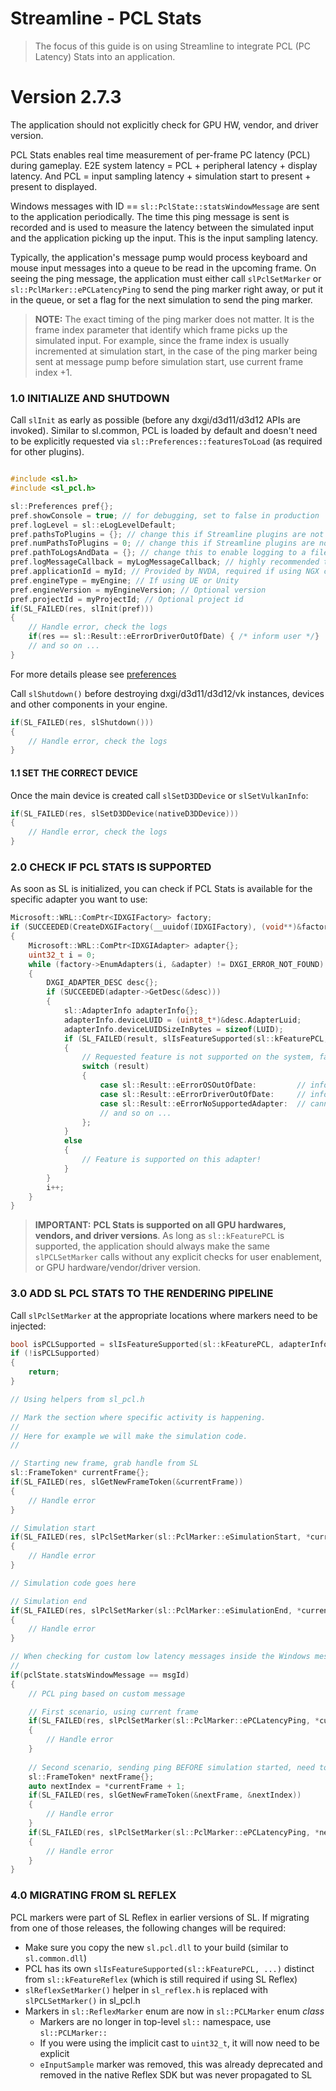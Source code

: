 
Streamline - PCL Stats
=======================

>The focus of this guide is on using Streamline to integrate PCL (PC Latency) Stats into an application.

Version 2.7.3
=======

The application should not explicitly check for GPU HW, vendor, and driver version.

PCL Stats enables real time measurement of per-frame PC latency (PCL) during gameplay​. E2E system latency = PCL + peripheral latency + display latency​. And PCL = input sampling latency + simulation start to present + present to displayed.

Windows messages with ID == `sl::PclState::statsWindowMessage` are sent to the application periodically. The time this ping message is sent is recorded and is used to measure the latency between the simulated input and the application picking up the input. This is the input sampling latency.

Typically, the application's message pump would process keyboard and mouse input messages into a queue to be read in the upcoming frame. On seeing the ping message, the application must either call `slPclSetMarker` or `sl::PclMarker::ePCLatencyPing` to send the ping marker right away, or put it in the queue, or set a flag for the next simulation to send the ping marker.

> **NOTE:**
> The exact timing of the ping marker does not matter. It is the frame index parameter that identify which frame picks up the simulated input. For example, since the frame index is usually incremented at simulation start, in the case of the ping marker being sent at message pump before simulation start, use current frame index +1.


### 1.0 INITIALIZE AND SHUTDOWN

Call `slInit` as early as possible (before any dxgi/d3d11/d3d12 APIs are invoked).  Similar to sl.common, PCL is loaded by default and doesn't need to be explicitly requested via `sl::Preferences::featuresToLoad` (as required for other plugins).

```cpp

#include <sl.h>
#include <sl_pcl.h>

sl::Preferences pref{};
pref.showConsole = true; // for debugging, set to false in production
pref.logLevel = sl::eLogLevelDefault;
pref.pathsToPlugins = {}; // change this if Streamline plugins are not located next to the executable
pref.numPathsToPlugins = 0; // change this if Streamline plugins are not located next to the executable
pref.pathToLogsAndData = {}; // change this to enable logging to a file
pref.logMessageCallback = myLogMessageCallback; // highly recommended to track warning/error messages in your callback
pref.applicationId = myId; // Provided by NVDA, required if using NGX components (DLSS 2/3)
pref.engineType = myEngine; // If using UE or Unity
pref.engineVersion = myEngineVersion; // Optional version
pref.projectId = myProjectId; // Optional project id
if(SL_FAILED(res, slInit(pref)))
{
    // Handle error, check the logs
    if(res == sl::Result::eErrorDriverOutOfDate) { /* inform user */}
    // and so on ...
}
```

For more details please see [preferences](ProgrammingGuide.md#222-preferences)

Call `slShutdown()` before destroying dxgi/d3d11/d3d12/vk instances, devices and other components in your engine.

```cpp
if(SL_FAILED(res, slShutdown()))
{
    // Handle error, check the logs
}
```

#### 1.1 SET THE CORRECT DEVICE

Once the main device is created call `slSetD3DDevice` or `slSetVulkanInfo`:

```cpp
if(SL_FAILED(res, slSetD3DDevice(nativeD3DDevice)))
{
    // Handle error, check the logs
}
```

### 2.0 CHECK IF PCL STATS IS SUPPORTED

As soon as SL is initialized, you can check if PCL Stats is available for the specific adapter you want to use:

```cpp
Microsoft::WRL::ComPtr<IDXGIFactory> factory;
if (SUCCEEDED(CreateDXGIFactory(__uuidof(IDXGIFactory), (void**)&factory)))
{
    Microsoft::WRL::ComPtr<IDXGIAdapter> adapter{};
    uint32_t i = 0;
    while (factory->EnumAdapters(i, &adapter) != DXGI_ERROR_NOT_FOUND)
    {
        DXGI_ADAPTER_DESC desc{};
        if (SUCCEEDED(adapter->GetDesc(&desc)))
        {
            sl::AdapterInfo adapterInfo{};
            adapterInfo.deviceLUID = (uint8_t*)&desc.AdapterLuid;
            adapterInfo.deviceLUIDSizeInBytes = sizeof(LUID);
            if (SL_FAILED(result, slIsFeatureSupported(sl::kFeaturePCL, adapterInfo)))
            {
                // Requested feature is not supported on the system, fallback to the default method
                switch (result)
                {
                    case sl::Result::eErrorOSOutOfDate:         // inform user to update OS
                    case sl::Result::eErrorDriverOutOfDate:     // inform user to update driver
                    case sl::Result::eErrorNoSupportedAdapter:  // cannot use this adapter (older or non-NVDA GPU etc)
                    // and so on ...
                };
            }
            else
            {
                // Feature is supported on this adapter!
            }
        }
        i++;
    }
}
```

> **IMPORTANT:**
> **PCL Stats is supported on all GPU hardwares, vendors, and driver versions**. As long as `sl::kFeaturePCL` is supported, the application should always make the same `slPCLSetMarker` calls without any explicit checks for user enablement, or GPU hardware/vendor/driver version.


### 3.0 ADD SL PCL STATS TO THE RENDERING PIPELINE

Call `slPclSetMarker` at the appropriate locations where markers need to be injected:

```cpp
bool isPCLSupported = slIsFeatureSupported(sl::kFeaturePCL, adapterInfo);
if (!isPCLSupported)
{
    return;
}

// Using helpers from sl_pcl.h

// Mark the section where specific activity is happening.
//
// Here for example we will make the simulation code.
//

// Starting new frame, grab handle from SL
sl::FrameToken* currentFrame{};
if(SL_FAILED(res, slGetNewFrameToken(&currentFrame))
{
    // Handle error
}

// Simulation start
if(SL_FAILED(res, slPclSetMarker(sl::PclMarker::eSimulationStart, *currentFrame)))
{
    // Handle error
}

// Simulation code goes here

// Simulation end
if(SL_FAILED(res, slPclSetMarker(sl::PclMarker::eSimulationEnd, *currentFrame)))
{
    // Handle error
}   

// When checking for custom low latency messages inside the Windows message loop
//
if(pclState.statsWindowMessage == msgId) 
{
    // PCL ping based on custom message

    // First scenario, using current frame
    if(SL_FAILED(res, slPclSetMarker(sl::PclMarker::ePCLatencyPing, *currentFrame)))
    {
        // Handle error
    }
    
    // Second scenario, sending ping BEFORE simulation started, need to advance to the next frame
    sl::FrameToken* nextFrame{};
    auto nextIndex = *currentFrame + 1;
    if(SL_FAILED(res, slGetNewFrameToken(&nextFrame, &nextIndex))
    {
        // Handle error
    }
    if(SL_FAILED(res, slPclSetMarker(sl::PclMarker::ePCLatencyPing, *nextFrame)))
    {
        // Handle error
    }
}
```

### 4.0 MIGRATING FROM SL REFLEX

PCL markers were part of SL Reflex in earlier versions of SL.  If migrating from one of those releases, the following changes will be required:

- Make sure you copy the new `sl.pcl.dll` to your build (similar to `sl.common.dll`)
- PCL has its own `slIsFeatureSupported(sl::kFeaturePCL, ...)` distinct from `sl::kFeatureReflex` (which is still required if using SL Reflex)
- `slReflexSetMarker()` helper in `sl_reflex.h` is replaced with `slPCLSetMarker()` in sl_pcl.h
- Markers in `sl::ReflexMarker` enum are now in `sl::PCLMarker` enum *class*
    - Markers are no longer in top-level `sl::` namespace, use `sl::PCLMarker::`
    - If you were using the implicit cast to `uint32_t`, it will now need to be explicit
    - `eInputSample` marker was removed, this was already deprecated and removed in the native Reflex SDK but was never propagated to SL

